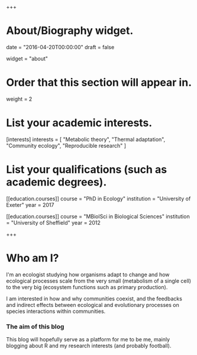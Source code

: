 +++
# About/Biography widget.

date = "2016-04-20T00:00:00"
draft = false

widget = "about"

# Order that this section will appear in.
weight = 2

# List your academic interests.
[interests]
  interests = [
    "Metabolic theory",
    "Thermal adaptation",
    "Community ecology",
    "Reproducible research"
  ]

# List your qualifications (such as academic degrees).
[[education.courses]]
  course = "PhD in Ecology"
  institution = "University of Exeter"
  year = 2017

[[education.courses]]
  course = "MBiolSci in Biological Sciences"
  institution = "University of Sheffield"
  year = 2012

+++

# Who am I?

I'm an ecologist studying how organisms adapt to change and how ecological processes scale from the very small (metabolism of a single cell) to the very big (ecosystem functions such as primary production).

I am interested in how and why communities coexist, and the feedbacks and indirect effects between ecological and evolutionary processes on species interactions within communities.

### The aim of this blog

This blog will hopefully serve as a platform for me to be me, mainly blogging about R and my research interests (and probably football).
